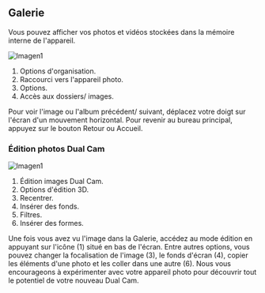 ## Galerie

Vous pouvez afficher vos photos et vidéos stockées dans la mémoire interne de l'appareil.

![Imagen1](http://static.energysistem.com/images/manuals/42436/58dd24b7aaef9.jpg) 

1. Options d'organisation.
2. Raccourci vers l'appareil photo.
3. Options.
4. Accès aux dossiers/ images.


Pour voir l'image ou l'album précédent/ suivant, déplacez votre doigt sur l'écran d'un mouvement horizontal.
Pour revenir au bureau principal, appuyez sur le bouton Retour ou Accueil.


### Édition photos Dual Cam

![Imagen1](http://static.energysistem.com/images/manuals/42436/58dd24c009811.jpg)

1. Édition images Dual Cam.
2. Options d'édition 3D.
3. Recentrer.
4. Insérer des fonds.
5. Filtres.
6. Insérer des formes.

Une fois vous avez vu l'image dans la Galerie, accédez au mode édition en appuyant sur l'icône (1) situé en bas de l'écran. Entre autres options, vous pouvez changer la focalisation de l'image (3), le fonds d'écran (4), copier les éléments d'une photo et les coller dans une autre (6). Nous vous encourageons à expérimenter avec votre appareil photo pour découvrir tout le potentiel de votre nouveau Dual Cam.
